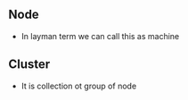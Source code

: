 ## Node

- In layman term we can call this as machine

## Cluster

- It is collection ot group of node
